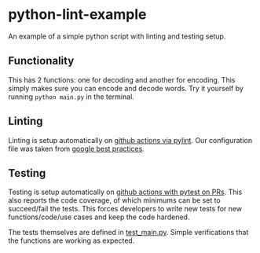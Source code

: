 # python-lint-example
An example of a simple python script with linting and testing setup.

## Functionality
This has 2 functions: one for decoding and another for encoding.
This simply makes sure you can encode and decode words.
Try it yourself by running `python main.py` in the terminal.

## Linting
Linting is setup automatically on [github actions via pylint](.github/workflows/lint.yml).
Our configuration file was taken from [google best practices](https://google.github.io/styleguide/pyguide.html).


## Testing
Testing is setup automatically on [github actions with pytest on PRs](.github/workflows/test.yml).
This also reports the code coverage, of which minimums can be set to succeed/fail the tests.
This forces developers to write new tests for new functions/code/use cases and keep the code hardened.

The tests themselves are defined in [test_main.py](test_main.py). Simple verifications that the
functions are working as expected.
